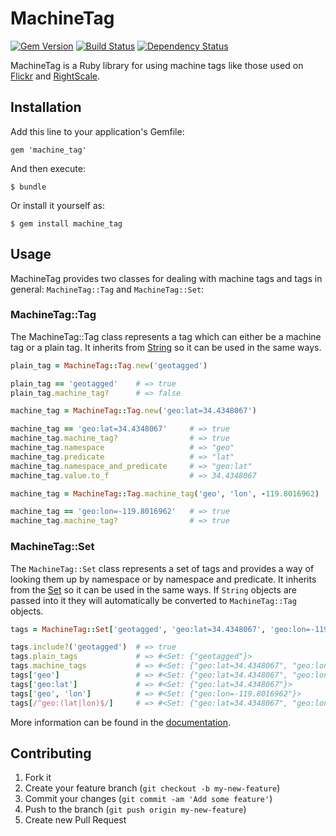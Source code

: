 # MachineTag

[![Gem Version](http://img.shields.io/gem/v/machine_tag.svg?style=flat)][gem]
[![Build Status](http://img.shields.io/travis/douglaswth/machine_tag.svg?style=flat)][travis]
[![Dependency Status](http://img.shields.io/gemnasium/douglaswth/machine_tag.svg?style=flat)](gemnasium)

[gem]: https://rubygems.org/gems/machine_tag
[travis]: http://travis-ci.org/douglaswth/machine_tag
[gemnasium]: https://gemnasium.com/douglaswth/machine_tag

MachineTag is a Ruby library for using machine tags like those used on [Flickr] and [RightScale].

[Flickr]: http://www.flickr.com/help/tags/#613430
[RightScale]: http://support.rightscale.com/12-Guides/RightScale_101/06-Advanced_Concepts/Tagging

## Installation

Add this line to your application's Gemfile:

    gem 'machine_tag'

And then execute:

    $ bundle

Or install it yourself as:

    $ gem install machine_tag

## Usage

MachineTag provides two classes for dealing with machine tags and tags in general: `MachineTag::Tag`
and `MachineTag::Set`:

### MachineTag::Tag

The MachineTag::Tag class represents a tag which can either be a machine tag or a plain tag. It 
inherits from [String] so it can be used in the same ways.

[String]: http://ruby-doc.org/core-1.9.3/String.html

```ruby
plain_tag = MachineTag::Tag.new('geotagged')

plain_tag == 'geotagged'    # => true
plain_tag.machine_tag?      # => false

machine_tag = MachineTag::Tag.new('geo:lat=34.4348067')

machine_tag == 'geo:lat=34.4348067'     # => true
machine_tag.machine_tag?                # => true
machine_tag.namespace                   # => "geo"
machine_tag.predicate                   # => "lat"
machine_tag.namespace_and_predicate     # => "geo:lat"
machine_tag.value.to_f                  # => 34.4348067

machine_tag = MachineTag::Tag.machine_tag('geo', 'lon', -119.8016962)

machine_tag == 'geo:lon=-119.8016962'   # => true
machine_tag.machine_tag?                # => true
```

### MachineTag::Set

The `MachineTag::Set` class represents a set of tags and provides a way of looking them up by
namespace or by namespace and predicate. It inherits from the [Set] so it can be used in the same
ways. If `String` objects are passed into it they will automatically be converted to
`MachineTag::Tag` objects.

[Set]: http://ruby-doc.org/stdlib-1.9.3/libdoc/set/rdoc/Set.html

```ruby
tags = MachineTag::Set['geotagged', 'geo:lat=34.4348067', 'geo:lon=-119.8016962']

tags.include?('geotagged')  # => true
tags.plain_tags             # => #<Set: {"geotagged"}>
tags.machine_tags           # => #<Set: {"geo:lat=34.4348067", "geo:lon=-119.8016962"}>
tags['geo']                 # => #<Set: {"geo:lat=34.4348067", "geo:lon=-119.8016962"}>
tags['geo:lat']             # => #<Set: {"geo:lat=34.4348067"}>
tags['geo', 'lon']          # => #<Set: {"geo:lon=-119.8016962"}>
tags[/^geo:(lat|lon)$/]     # => #<Set: {"geo:lat=34.4348067", "geo:lon=-119.8016962"}>
```

More information can be found in the [documentation].

[documentation]: http://rubydoc.info/gems/machine_tag/frame

## Contributing

1. Fork it
2. Create your feature branch (`git checkout -b my-new-feature`)
3. Commit your changes (`git commit -am 'Add some feature'`)
4. Push to the branch (`git push origin my-new-feature`)
5. Create new Pull Request
